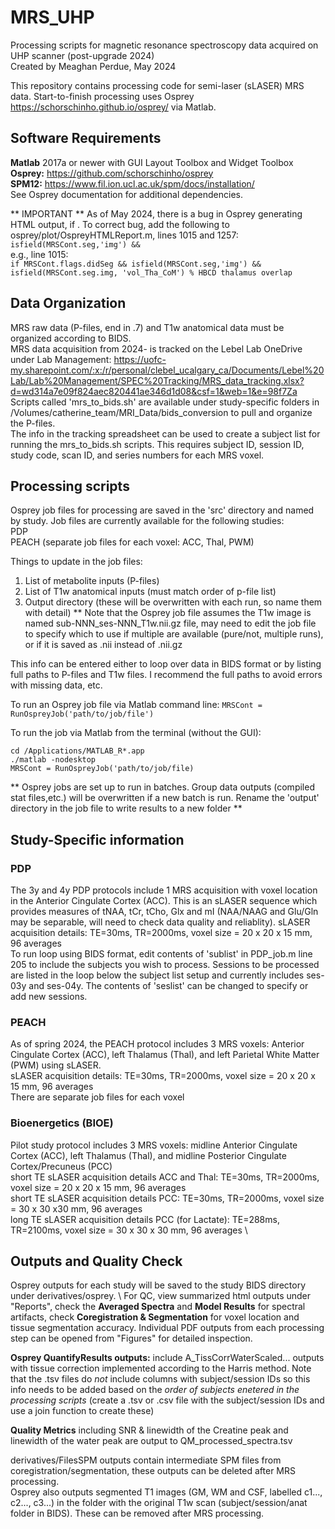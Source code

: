 # MRS_UHP
Processing scripts for magnetic resonance spectroscopy data acquired on UHP scanner (post-upgrade 2024) \
Created by Meaghan Perdue, May 2024

This repository contains processing code for semi-laser (sLASER) MRS data. Start-to-finish processing uses Osprey <https://schorschinho.github.io/osprey/> via Matlab.

## Software Requirements 

**Matlab** 2017a or newer with GUI Layout Toolbox and Widget Toolbox \
**Osprey:** <https://github.com/schorschinho/osprey> \
**SPM12:**  <https://www.fil.ion.ucl.ac.uk/spm/docs/installation/> \
See Osprey documentation for additional dependencies.

** IMPORTANT ** As of May 2024, there is a bug in Osprey generating HTML output, if . To correct bug, add the following to osprey/plot/OspreyHTMLReport.m, lines 1015 and 1257: \
``` isfield(MRSCont.seg,'img') && ``` \
e.g., line 1015: \
``` if MRSCont.flags.didSeg && isfield(MRSCont.seg,'img') && isfield(MRSCont.seg.img, 'vol_Tha_CoM') % HBCD thalamus overlap ```

## Data Organization
MRS raw data (P-files, end in .7) and T1w anatomical data must be organized according to BIDS. \
MRS data acquisition from 2024- is tracked on the Lebel Lab OneDrive under Lab Management: <https://uofc-my.sharepoint.com/:x:/r/personal/clebel_ucalgary_ca/Documents/Lebel%20Lab/Lab%20Management/SPEC%20Tracking/MRS_data_tracking.xlsx?d=wd314a7e09f824aec820441ae346d1d08&csf=1&web=1&e=98f7Za> \
Scripts called 'mrs_to_bids.sh' are available under study-specific folders in /Volumes/catherine_team/MRI_Data/bids_conversion to pull and organize the P-files. \
The info in the tracking spreadsheet can be used to create a subject list for running the mrs_to_bids.sh scripts. This requires subject ID, session ID, study code, scan ID, and series numbers for each MRS voxel.

## Processing scripts
Osprey job files for processing are saved in the 'src' directory and named by study. Job files are currently available for the following studies: \
    PDP \
    PEACH (separate job files for each voxel: ACC, Thal, PWM) 

Things to update in the job files: 
1. List of metabolite inputs (P-files)
2. List of T1w anatomical inputs (must match order of p-file list)
3. Output directory (these will be overwritten with each run, so name them with detail)
** Note that the Osprey job file assumes the T1w image is named sub-NNN_ses-NNN_T1w.nii.gz file, may need to edit the job file to specify which to use if multiple are available (pure/not, multiple runs), or if it is saved as .nii instead of .nii.gz

This info can be entered either to loop over data in BIDS format or by listing full paths to P-files and T1w files. I recommend the full paths to avoid errors with missing data, etc. 

To run an Osprey job file via Matlab command line:
``` MRSCont = RunOspreyJob('path/to/job/file') ```

To run the job via Matlab from the terminal (without the GUI):
``` 
cd /Applications/MATLAB_R*.app
./matlab -nodesktop
MRSCont = RunOspreyJob('path/to/job/file)
```
** Osprey jobs are set up to run in batches. Group data outputs (compiled stat files,etc.) will be overwritten if a new batch is run. Rename the 'output' directory in the job file to write results to a new folder **

## Study-Specific information
### PDP
The 3y and 4y PDP protocols include 1 MRS acquisition with voxel location in the Anterior Cingulate Cortex (ACC). This is an sLASER sequence which provides measures of tNAA, tCr, tCho, Glx and mI (NAA/NAAG and Glu/Gln may be separable, will need to check data quality and reliablity). 
sLASER acquisition details: TE=30ms, TR=2000ms, voxel size = 20 x 20 x 15 mm, 96 averages \
To run loop using BIDS format, edit contents of 'sublist' in PDP_job.m line 205 to include the subjects you wish to process.
Sessions to be processed are listed in the loop below the subject list setup and currently includes ses-03y and ses-04y. The contents of 'seslist' can be changed to specify or add new sessions. 

### PEACH
As of spring 2024, the PEACH protocol includes 3 MRS voxels: Anterior Cingulate Cortex (ACC), left Thalamus (Thal), and left Parietal White Matter (PWM) using sLASER. \
sLASER acquisition details: TE=30ms, TR=2000ms, voxel size = 20 x 20 x 15 mm, 96 averages \
There are separate job files for each voxel

### Bioenergetics (BIOE)
Pilot study protocol includes 3 MRS voxels: midline Anterior Cingulate Cortex (ACC), left Thalamus (Thal), and midline Posterior Cingulate Cortex/Precuneus (PCC) \
short TE sLASER acquisition details ACC and Thal: TE=30ms, TR=2000ms, voxel size = 20 x 20 x 15 mm, 96 averages \
short TE sLASER acquisition details PCC: TE=30ms, TR=2000ms, voxel size = 30 x 30 x30 mm, 96 averages \
long TE sLASER acquisition details PCC (for Lactate): TE=288ms, TR=2100ms, voxel size = 30 x 30 x 30 mm, 96 averages \

## Outputs and Quality Check
Osprey outputs for each study will be saved to the study BIDS directory under derivatives/osprey. \ 
For QC, view summarized html outputs under "Reports", check the **Averaged Spectra** and **Model Results** for spectral artifacts, check **Coregistration & Segmentation** for voxel location and tissue segmentation accuracy. Individual PDF outputs from each processing step can be opened from "Figures" for detailed inspection.

**Osprey QuantifyResults outputs:**  include A_TissCorrWaterScaled... outputs with tissue correction implemented according to the Harris method. Note that the .tsv files do *not* include columns with subject/session IDs so this info needs to be added based on the *order of subjects enetered in the processing scripts* (create a .tsv or .csv file with the subject/session IDs and use a join function to create these)

**Quality Metrics** including SNR & linewidth of the Creatine peak and linewidth of the water peak are output to QM_processed_spectra.tsv

derivatives/FilesSPM outputs contain intermediate SPM files from coregistration/segmentation, these outputs can be deleted after MRS processing. \
Osprey also outputs segmented T1 images (GM, WM and CSF, labelled c1..., c2..., c3...) in the folder with the original T1w scan (subject/session/anat folder in BIDS). These can be removed after MRS processing.

